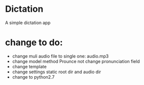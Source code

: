 # Dictation
A simple dictation app 

# change to do:
* change muli audio file to single one: audio.mp3
* change model method Prounce not change pronunciation field
* change template
* change settings static root dir and audio dir
* change to python2.7

